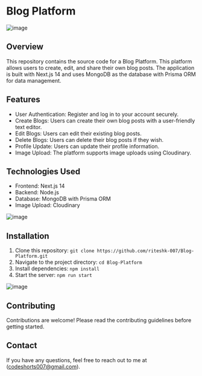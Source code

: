 # Blog Platform

![image](https://github.com/riteshk-007/Blog-Platform/assets/135107962/2d5dae1c-bf34-4e49-9199-66ab7b2bce68)

## Overview
This repository contains the source code for a Blog Platform. This platform allows users to create, edit, and share their own blog posts. The application is built with Next.js 14 and uses MongoDB as the database with Prisma ORM for data management.



## Features
- User Authentication: Register and log in to your account securely.
- Create Blogs: Users can create their own blog posts with a user-friendly text editor.
- Edit Blogs: Users can edit their existing blog posts.
- Delete Blogs: Users can delete their blog posts if they wish.
- Profile Update: Users can update their profile information.
- Image Upload: The platform supports image uploads using Cloudinary.

## Technologies Used
- Frontend: Next.js 14
- Backend: Node.js
- Database: MongoDB with Prisma ORM
- Image Upload: Cloudinary

![image](https://github.com/riteshk-007/Blog-Platform/assets/135107962/f923c1d4-911a-4589-9939-d23e668b84bd)

## Installation
1. Clone this repository: `git clone https://github.com/riteshk-007/Blog-Platform.git`
2. Navigate to the project directory: `cd Blog-Platform`
3. Install dependencies: `npm install`
4. Start the server: `npm run start`
   
![image](https://github.com/riteshk-007/Blog-Platform/assets/135107962/6ed76d4b-462c-46e8-8129-36db18f3227a)

## Contributing
Contributions are welcome! Please read the contributing guidelines before getting started.

## Contact
If you have any questions, feel free to reach out to me at (codeshorts007@gmail.com).
